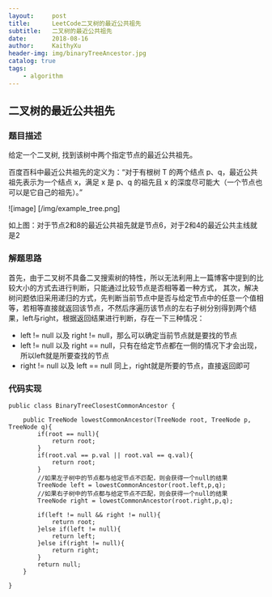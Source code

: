 ```yaml
---
layout:     post
title:      LeetCode二叉树的最近公共祖先
subtitle:   二叉树的最近公共祖先
date:       2018-08-16
author:     KaithyXu
header-img: img/binaryTreeAncestor.jpg
catalog: true
tags:
    - algorithm
---
```

## 二叉树的最近公共祖先


### 题目描述

给定一个二叉树, 找到该树中两个指定节点的最近公共祖先。

百度百科中最近公共祖先的定义为：“对于有根树 T 的两个结点 p、q，最近公共祖先表示为一个结点 x，满足 x 是 p、q 的祖先且 x 的深度尽可能大（一个节点也可以是它自己的祖先）。”

![image] [/img/example_tree.png]

如上图：对于节点2和8的最近公共祖先就是节点6，对于2和4的最近公共主线就是2

### 解题思路

首先，由于二叉树不具备二叉搜索树的特性，所以无法利用上一篇博客中提到的比较大小的方式去进行判断，只能通过比较节点是否相等着一种方式，
其次，解决树问题依旧采用递归的方式，先判断当前节点中是否与给定节点中的任意一个值相等，若相等直接就返回该节点，不然后序遍历该节点的左右子树分别得到两个结果，left与right，根据返回结果进行判断，存在一下三种情况：

- left != null 以及 right != null，那么可以确定当前节点就是要找的节点
- left != null 以及 right == null，只有在给定节点都在一侧的情况下才会出现，所以left就是所要查找的节点
- right != null 以及 left == null 同上，right就是所要的节点，直接返回即可


### 代码实现

```
public class BinaryTreeClosestCommonAncestor {

    public TreeNode lowestCommonAncestor(TreeNode root, TreeNode p, TreeNode q){
        if(root == null){
            return root;
        }
        if(root.val == p.val || root.val == q.val){
            return root;
        }
        //如果左子树中的节点都与给定节点不匹配，则会获得一个null的结果
        TreeNode left = lowestCommonAncestor(root.left,p,q); 
        //如果右子树中的节点都与给定节点不匹配，则会获得一个null的结果
        TreeNode right = lowestCommonAncestor(root.right,p,q);

        if(left != null && right != null){
            return root;
        }else if(left != null){
            return left;
        }else if(right != null){
            return right;
        }
        return null;
    }

}

```
